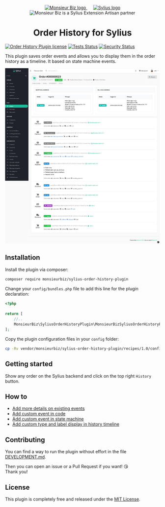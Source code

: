 <p align="center">
    <a href="https://monsieurbiz.com" target="_blank">
        <img src="https://monsieurbiz.com/logo.png" width="250px" alt="Monsieur Biz logo" />
    </a>
    &nbsp;&nbsp;&nbsp;&nbsp;
    <a href="https://monsieurbiz.com/agence-web-experte-sylius" target="_blank">
        <img src="https://demo.sylius.com/assets/shop/img/logo.png" width="200px" alt="Sylius logo" />
    </a>
    <br/>
    <img src="https://monsieurbiz.com/assets/images/sylius_badge_extension-artisan.png" width="100" alt="Monsieur Biz is a Sylius Extension Artisan partner">
</p>

<h1 align="center">Order History for Sylius</h1>

[![Order History Plugin license](https://img.shields.io/github/license/monsieurbiz/SyliusOrderHistoryPlugin?public)](https://github.com/monsieurbiz/SyliusOrderHistoryPlugin/blob/master/LICENSE)
[![Tests Status](https://img.shields.io/github/actions/workflow/status/monsieurbiz/SyliusOrderHistoryPlugin/tests.yml?branch=master&logo=github)](https://github.com/monsieurbiz/SyliusOrderHistoryPlugin/actions?query=workflow%3ATests)
[![Security Status](https://img.shields.io/github/actions/workflow/status/monsieurbiz/SyliusOrderHistoryPlugin/security.yml?branch=master&label=security&logo=github)](https://github.com/monsieurbiz/SyliusOrderHistoryPlugin/actions?query=workflow%3ASecurity)

This plugin saves order events and allows you to display them in the order history as a timeline. It based on state
machine events.

![Demo of the Order History](docs/images/demo.png)

## Installation

Install the plugin via composer:

```bash
composer require monsieurbiz/sylius-order-history-plugin
```

<!-- The section on the flex recipe will be displayed when the flex recipe will be available on contrib repo
<details><summary>For the installation without flex, follow these additional steps</summary>
-->

Change your `config/bundles.php` file to add this line for the plugin declaration:

```php
<?php

return [
    //..
    MonsieurBiz\SyliusOrderHistoryPlugin\MonsieurBizSyliusOrderHistoryPlugin::class => ['all' => true],
];
```

Copy the plugin configuration files in your `config` folder:

```bash
cp -Rv vendor/monsieurbiz/sylius-order-history-plugin/recipes/1.0/config/ config
```

## Getting started

Show any order on the Sylius backend and click on the top right `History` button.

## How to

* [Add more details on existing events](https://github.com/monsieurbiz/SyliusOrderHistoryPlugin/blob/master/docs/HOW-TO.md#add-more-details-on-existing-events)
* [Add custom event in code](https://github.com/monsieurbiz/SyliusOrderHistoryPlugin/blob/master/docs/HOW-TO.md#add-more-details-on-existing-events)
* [Add custom event in state machine](https://github.com/monsieurbiz/SyliusOrderHistoryPlugin/blob/master/docs/HOW-TO.md#add-more-details-on-existing-events)
* [Add custom type and label display in history timeline](https://github.com/monsieurbiz/SyliusOrderHistoryPlugin/blob/master/docs/HOW-TO.md#add-more-details-on-existing-events)

## Contributing

You can find a way to run the plugin without effort in the file [DEVELOPMENT.md](./DEVELOPMENT.md).

Then you can open an issue or a Pull Request if you want! 😘  
Thank you!

## License

This plugin is completely free and released under the [MIT License](https://github.com/monsieurbiz/SyliusOrderHistoryPlugin/blob/master/LICENSE).
